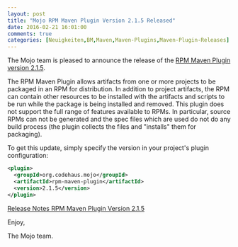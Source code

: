 ```yaml
---
layout: post
title: "Mojo RPM Maven Plugin Version 2.1.5 Released"
date: 2016-02-21 16:01:00
comments: true
categories: [Neuigkeiten,BM,Maven,Maven-Plugins,Maven-Plugin-Releases]
---
```

The Mojo team is pleased to announce the release of the 
[RPM Maven Plugin version 2.1.5](http://mojo.codehaus.org/rpm-maven-plugin/).

The RPM Maven Plugin allows artifacts from one or more projects to be packaged
in an RPM for distribution. In addition to project artifacts, the RPM can
contain other resources to be installed with the artifacts and scripts to be
run while the package is being installed and removed. This plugin does not
support the full range of features available to RPMs. In particular, source
RPMs can not be generated and the spec files which are used do not do any build
process (the plugin collects the files and "installs" them for packaging).


To get this update, simply specify the version in your project's plugin
configuration:

``` xml
<plugin>
  <groupId>org.codehaus.mojo</groupId>
  <artifactId>rpm-maven-plugin</artifactId>
  <version>2.1.5</version>
</plugin>
```

[Release Notes RPM Maven Plugin Version 2.1.5](https://github.com/mojohaus/rpm-maven-plugin/issues?q=milestone%3A2.1.5+is%3Aclosed)

Enjoy,

The Mojo team.

